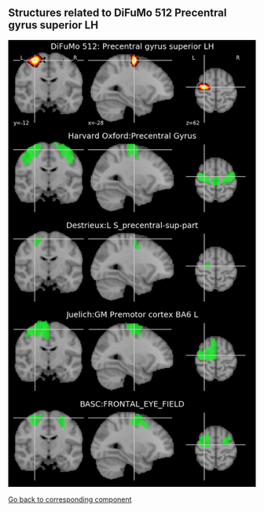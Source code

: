 


## Structures related to DiFuMo 512 Precentral gyrus superior LH

![212](212.jpg "Structures related to DiFuMo 512 Precentral gyrus superior LH")

[Go back to corresponding component](https://parietal-inria.github.io/DiFuMo/512/html/212.html)